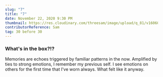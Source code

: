 ```yaml
---
slug: "7"
title: "7"
date: November 22, 2020 9:30 PM
thumbnail: https://res.cloudinary.com/threesam/image/upload/q_81/v1606097785/037A5B45-A72E-4C0D-8A4F-3769F1B520D7_alenon.jpg
contributorReference: Sam
tag: 30 before 30
---
```

### What's in the box?!?

Memories are echoes triggered by familiar patterns in the now. Amplified by ties to strong emotions, I remember my previous self. I see emotions on others for the first time that I've worn always. What felt like it anyway.